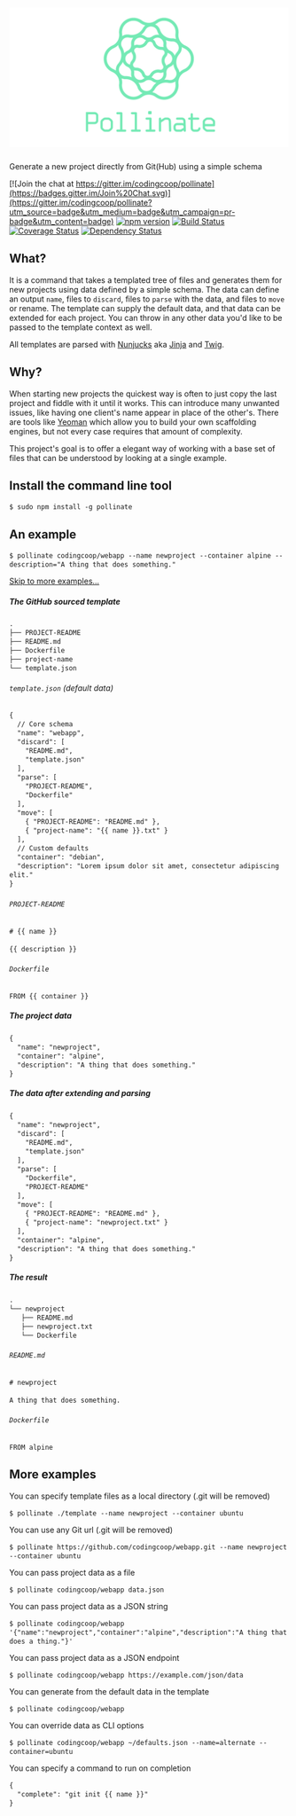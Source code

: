 # ![Pollinate](media/readme.png)

Generate a new project directly from Git(Hub) using a simple schema

[![Join the chat at https://gitter.im/codingcoop/pollinate](https://badges.gitter.im/Join%20Chat.svg)](https://gitter.im/codingcoop/pollinate?utm_source=badge&utm_medium=badge&utm_campaign=pr-badge&utm_content=badge)  [![npm version](https://badge.fury.io/js/pollinate.svg)](https://badge.fury.io/js/pollinate)  [![Build Status](https://travis-ci.org/codingcoop/pollinate.svg?branch=master)](https://travis-ci.org/codingcoop/pollinate) [![Coverage Status](https://coveralls.io/repos/github/codingcoop/pollinate/badge.svg?branch=master)](https://coveralls.io/github/codingcoop/pollinate?branch=master) [![Dependency Status](https://david-dm.org/codingcoop/pollinate.svg)](https://david-dm.org/codingcoop/pollinate)

## What?

It is a command that takes a templated tree of files and generates them for new
projects using data defined by a simple schema. The data can define an output 
`name`, files to `discard`, files to `parse` with the data, and files to `move`
or rename. The template can supply the default data, and that data can be
extended for each project.  You can throw in any other data you'd like to be
passed to the template context as well. 

All templates are parsed with [Nunjucks](http://mozilla.github.io/nunjucks/) aka
[Jinja](http://jinja.pocoo.org/) and [Twig](http://twig.sensiolabs.org/).

## Why?

When starting new projects the quickest way is often to just copy the last project and
fiddle with it until it works. This can introduce many unwanted issues, like having one
client's name appear in place of the other's. There are tools like [Yeoman](http://yeoman.io)
which allow you to build your own scaffolding engines, but not every case requires that
amount of complexity.

This project's goal is to offer a elegant way of working with a base set of files that
can be understood by looking at a single example.

## Install the command line tool

```
$ sudo npm install -g pollinate
```

## An example

```
$ pollinate codingcoop/webapp --name newproject --container alpine --description="A thing that does something." 
```
[Skip to more examples...](#more-examples)

##### The GitHub sourced template

```
.
├── PROJECT-README
├── README.md
├── Dockerfile
├── project-name
└── template.json
```

###### `template.json` (default data)

```
{
  // Core schema
  "name": "webapp",
  "discard": [
    "README.md",
    "template.json"
  ],
  "parse": [
    "PROJECT-README",
    "Dockerfile"
  ],
  "move": [
    { "PROJECT-README": "README.md" },
    { "project-name": "{{ name }}.txt" }
  ],
  // Custom defaults
  "container": "debian",
  "description": "Lorem ipsum dolor sit amet, consectetur adipiscing elit."
}
```

###### `PROJECT-README`

```
# {{ name }}

{{ description }}
```

###### `Dockerfile`

```
FROM {{ container }}
```

##### The project data

```
{
  "name": "newproject",
  "container": "alpine",
  "description": "A thing that does something."
}
```

##### The data after extending and parsing

```
{
  "name": "newproject",
  "discard": [
    "README.md",
    "template.json"
  ],
  "parse": [
    "Dockerfile",
    "PROJECT-README"
  ],
  "move": [
    { "PROJECT-README": "README.md" },
    { "project-name": "newproject.txt" }
  ],
  "container": "alpine",
  "description": "A thing that does something."
}
```

##### The result

```
.
└── newproject
   ├── README.md
   ├── newproject.txt
   └── Dockerfile
```

###### `README.md`

```
# newproject

A thing that does something.
```

###### `Dockerfile`

```
FROM alpine
```

## More examples

You can specify template files as a local directory (.git will be removed)
```
$ pollinate ./template --name newproject --container ubuntu
```

You can use any Git url (.git will be removed)
```
$ pollinate https://github.com/codingcoop/webapp.git --name newproject --container ubuntu
```

You can pass project data as a file
```
$ pollinate codingcoop/webapp data.json
```

You can pass project data as a JSON string
```
$ pollinate codingcoop/webapp '{"name":"newproject","container":"alpine","description":"A thing that does a thing."}'
```

You can pass project data as a JSON endpoint
```
$ pollinate codingcoop/webapp https://example.com/json/data
```

You can generate from the default data in the template
```
$ pollinate codingcoop/webapp
```

You can override data as CLI options
```
$ pollinate codingcoop/webapp ~/defaults.json --name=alternate --container=ubuntu
```

You can specify a command to run on completion
```
{
  "complete": "git init {{ name }}"
}
```
